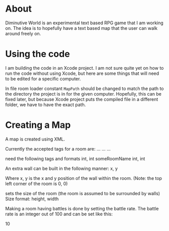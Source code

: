 # About
Diminutive World is an experimental text based RPG game that I am working on.
The idea is to hopefully have a text based map that the user can walk around
freely on.

# Using the code
I am building the code in an Xcode project. I am not sure quite yet on how to
run the code without using Xcode, but here are some things that will need to be
edited for a specific computer.

In file room loader constant `MapPath` should be changed to match the path to
the directory the project is in for the given computer. Hopefully, this can be
fixed later, but because Xcode project puts the compiled file in a different
folder, we have to have the exact path.

# Creating a Map
A map is created using XML.

Currently the accepted tags for a room are:
<door>... </door>
<wall>... </wall>
<size> ... </size>

<door> need the following tags and formats
<location> int, int </location>
<destinationRoom> someRoomName </destinationRoom>
<destinationLocation> int, int <destinationLocation>

An extra wall can be built in the following manner:
<wall> x, y </wall>

Where x, y is the x and y position of the wall within the room.
(Note: the top left corner of the room is 0, 0)

<size> sets the size of the room (the room is assumed to be surrounded by walls)
Size format:
<size> height, width </size>


Making a room having battles is done by setting the battle rate.
The battle rate is an integer out of 100 and can be set like this:

<battleRate> 10 </battleRate>
